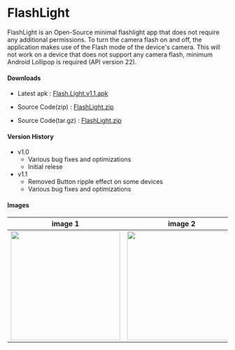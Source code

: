 # FlashLight

FlashLight is an Open-Source minimal flashlight app that does not require any additional permissions. To turn the camera flash on and off, the application makes use of the Flash mode of the device's camera. This will not work on a device that does not support any camera flash, minimum Android Lollipop is required (API version 22).

#### Downloads

* Latest apk : [Flash.Light.v1.1.apk](https://github.com/joyetgeorge/FlashLight/releases/download/v1.1/Flash.Light.v1.1.apk)
* Source Code(zip) : [FlashLight.zip](https://github.com/joyetgeorge/FlashLight/archive/refs/tags/v1.1.zip)

* Source Code(tar.gz) : [FlashLight.zip](https://github.com/joyetgeorge/FlashLight/archive/refs/tags/v1.1.tar.gz)


#### Version History

* v1.0
    * Various bug fixes and optimizations
    * Initial relese
* v1.1
    * Removed Button ripple effect on some devices
    * Various bug fixes and optimizations

#### Images

| image 1      | image 2      | image 3      |
|-------------|-------------|-------------|
 <img src="https://raw.githubusercontent.com/joyetgeorge/FlashLight/master/Screenshot02.png" width="250"> | <img src="https://raw.githubusercontent.com/joyetgeorge/FlashLight/master/Screenshot03.png" width="250"> |  <img src="https://raw.githubusercontent.com/joyetgeorge/FlashLight/master/Screenshot04.png" width="250"> |


